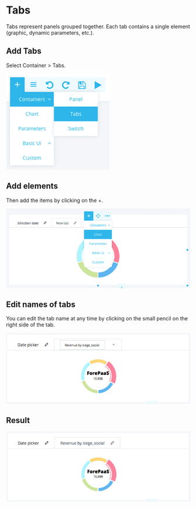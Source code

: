 # Tabs

Tabs represent panels grouped together. Each tab contains a single element (graphic, dynamic parameters, etc.).

## Add Tabs
Select Container > Tabs.

![Exemple Panel](picts/tabs-selection.png)

## Add elements
Then add the items by clicking on the +.<br />

![Exemple Panel](picts/tabs-add-element.png)

## Edit names of tabs
You can edit the tab name at any time by clicking on the small pencil on the right side of the tab.

![Exemple Panel](picts/tabs-edit-tab.png)

## Result

![Exemple Panel](picts/tabs.png)

